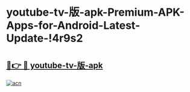 # youtube-tv-版-apk-Premium-APK-Apps-for-Android-Latest-Update-!4r9s2

# <h2><a href="https://8fqagg.esa.edu.pl?title=youtube-tv-版-apk&ref=4r9s2">🔗👉 🔴 youtube-tv-版-apk</a></h2>

[![acn](https://github.com/user-attachments/assets/0f9c940e-d8b0-45ae-aac7-cd30a18b3e1c)](https://8fqagg.esa.edu.pl?title=youtube-tv-版-apk&ref=4r9s2)

